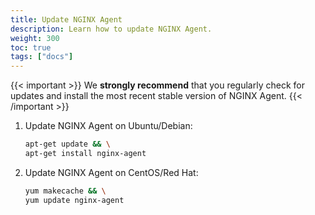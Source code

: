 ```yaml
---
title: Update NGINX Agent
description: Learn how to update NGINX Agent.
weight: 300
toc: true
tags: ["docs"]
---
```


{{< important >}}
We **strongly recommend** that you regularly check for updates and install the most recent stable version of NGINX Agent.
{{< /important >}}

 1. Update NGINX Agent on Ubuntu/Debian:

    ```bash
    apt-get update && \
    apt-get install nginx-agent
    ```

 2. Update NGINX Agent on CentOS/Red Hat:

    ```bash
    yum makecache && \
    yum update nginx-agent
    ```
